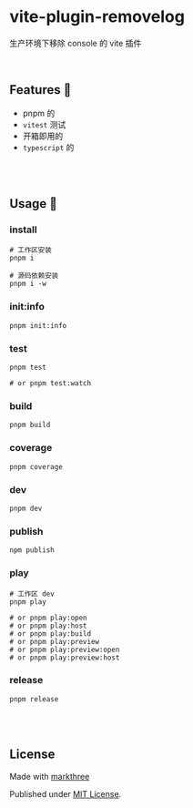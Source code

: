# vite-plugin-removelog

生产环境下移除 console 的 vite 插件

<br />

## Features 🦖

- pnpm 的
- `vitest` 测试
- 开箱即用的
- `typescript` 的

<br />
<br />

## Usage 🦕


### install

```shell
# 工作区安装
pnpm i

# 源码依赖安装
pnpm i -w
```

### init:info

```shell
pnpm init:info
```

### test

```shell
pnpm test

# or pnpm test:watch
```

### build

```shell
pnpm build
```

### coverage

```shell
pnpm coverage
```

### dev

```shell
pnpm dev
```

### publish

```shell
npm publish
```

### play

```shell
# 工作区 dev
pnpm play

# or pnpm play:open
# or pnpm play:host
# or pnpm play:build
# or pnpm play:preview
# or pnpm play:preview:open
# or pnpm play:preview:host
```

### release

```shell
pnpm release
```

<br />
<br />

## License

Made with [markthree](https://github.com/markthree)

Published under [MIT License](./LICENSE).

<br />